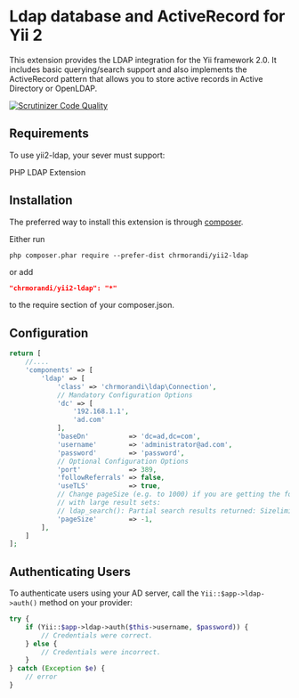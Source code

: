 Ldap database and ActiveRecord for Yii 2
===========

This extension provides the LDAP integration for the Yii framework 2.0. 
It includes basic querying/search support and also implements the ActiveRecord 
pattern that allows you to store active records in Active Directory or OpenLDAP.

[![Scrutinizer Code Quality](https://scrutinizer-ci.com/g/chrmorandi/yii2-ldap/badges/quality-score.png?b=master)](https://scrutinizer-ci.com/g/chrmorandi/yii2-ldap/?branch=master)

Requirements
------------

To use yii2-ldap, your sever must support:

PHP LDAP Extension


Installation
------------

The preferred way to install this extension is through [composer](http://getcomposer.org/download/).

Either run

```
php composer.phar require --prefer-dist chrmorandi/yii2-ldap
```

or add

```json
"chrmorandi/yii2-ldap": "*"
```

to the require section of your composer.json.

Configuration
-------------
```php
return [
    //....
    'components' => [
        'ldap' => [
            'class' => 'chrmorandi\ldap\Connection',
            // Mandatory Configuration Options
            'dc' => [
                '192.168.1.1',
                'ad.com'
            ],
            'baseDn'          => 'dc=ad,dc=com',
            'username'        => 'administrator@ad.com',
            'password'        => 'password',
            // Optional Configuration Options
            'port'            => 389,
            'followReferrals' => false,
            'useTLS'          => true,
            // Change pageSize (e.g. to 1000) if you are getting the following message
            // with large result sets:
            // ldap_search(): Partial search results returned: Sizelimit exceeded
            'pageSize'        => -1,
        ],
    ]
];
```

## Authenticating Users

To authenticate users using your AD server, call the `Yii::$app->ldap->auth()`
method on your provider:

```php
try {
    if (Yii::$app->ldap->auth($this->username, $password)) {
        // Credentials were correct.
    } else {
        // Credentials were incorrect.
    }
} catch (Exception $e) {            
    // error
}


```
